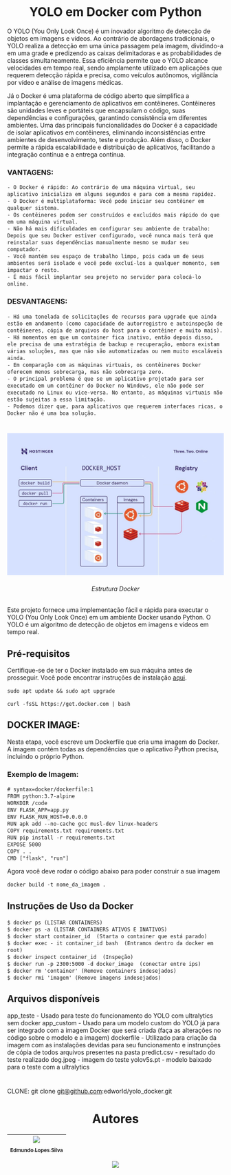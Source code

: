 <h1 align="center"> YOLO em Docker com Python </h1>

O YOLO (You Only Look Once) é um inovador algoritmo de detecção de objetos em imagens e vídeos. Ao contrário de abordagens tradicionais, o YOLO realiza a detecção em uma única passagem pela imagem, dividindo-a em uma grade e predizendo as caixas delimitadoras e as probabilidades de classes simultaneamente. Essa eficiência permite que o YOLO alcance velocidades em tempo real, sendo amplamente utilizado em aplicações que requerem detecção rápida e precisa, como veículos autônomos, vigilância por vídeo e análise de imagens médicas.

Já o Docker é uma plataforma de código aberto que simplifica a implantação e gerenciamento de aplicativos em contêineres. Contêineres são unidades leves e portáteis que encapsulam o código, suas dependências e configurações, garantindo consistência em diferentes ambientes. Uma das principais funcionalidades do Docker é a capacidade de isolar aplicativos em contêineres, eliminando inconsistências entre ambientes de desenvolvimento, teste e produção. Além disso, o Docker permite a rápida escalabilidade e distribuição de aplicativos, facilitando a integração contínua e a entrega contínua.

### VANTAGENS:
	
	- O Docker é rápido: Ao contrário de uma máquina virtual, seu aplicativo inicializa em alguns segundos e para com a mesma rapidez.
	- O Docker é multiplataforma: Você pode iniciar seu contêiner em qualquer sistema.
	- Os contêineres podem ser construídos e excluídos mais rápido do que em uma máquina virtual.
	- Não há mais dificuldades em configurar seu ambiente de trabalho: Depois que seu Docker estiver configurado, você nunca mais terá que reinstalar suas dependências manualmente mesmo se mudar seu computador.
	- Você mantém seu espaço de trabalho limpo, pois cada um de seus ambientes será isolado e você pode excluí-los a qualquer momento, sem impactar o resto.
	- É mais fácil implantar seu projeto no servidor para colocá-lo online.

### DESVANTAGENS:
	
	- Há uma tonelada de solicitações de recursos para upgrade que ainda estão em andamento (como capacidade de autorregistro e autoinspeção de contêineres, cópia de arquivos do host para o contêiner e muito mais).
	- Há momentos em que um container fica inativo, então depois disso, ele precisa de uma estratégia de backup e recuperação, embora existam várias soluções, mas que não são automatizadas ou nem muito escaláveis ainda.
	- Em comparação com as máquinas virtuais, os contêineres Docker oferecem menos sobrecarga, mas não sobrecarga zero.
	- O principal problema é que se um aplicativo projetado para ser executado em um contêiner do Docker no Windows, ele não pode ser executado no Linux ou vice-versa. No entanto, as máquinas virtuais não estão sujeitas a essa limitação.
	- Podemos dizer que, para aplicativos que requerem interfaces ricas, o Docker não é uma boa solução.

<h1 align="center">  </h1>
<p align="center">
<img width="900", img src="https://github.com/edworId/yolo_docker/blob/main/Estrutura%20Docker.jpeg"/>
</p>

<h6 align="center"> Estrutura Docker </h6>

Este projeto fornece uma implementação fácil e rápida para executar o YOLO (You Only Look Once) em um ambiente Docker usando Python. O YOLO é um algoritmo de detecção de objetos em imagens e vídeos em tempo real.

## Pré-requisitos

Certifique-se de ter o Docker instalado em sua máquina antes de prosseguir. Você pode encontrar instruções de instalação [aqui](https://docs.docker.com/get-docker/).

```
sudo apt update && sudo apt upgrade
```
```
curl -fsSL https://get.docker.com | bash
```

## DOCKER IMAGE: 
Nesta etapa, você escreve um Dockerfile que cria uma imagem do Docker. A imagem contém todas as dependências que o aplicativo Python precisa, incluindo o próprio Python.

### Exemplo de Imagem:

```
# syntax=docker/dockerfile:1
FROM python:3.7-alpine
WORKDIR /code
ENV FLASK_APP=app.py
ENV FLASK_RUN_HOST=0.0.0.0
RUN apk add --no-cache gcc musl-dev linux-headers
COPY requirements.txt requirements.txt
RUN pip install -r requirements.txt
EXPOSE 5000
COPY . .
CMD ["flask", "run"]
```

Agora você deve rodar o código abaixo para poder construir a sua imagem

```
docker build -t nome_da_imagem .
```

## Instruções de Uso da Docker

```
$ docker ps (LISTAR CONTAINERS)
$ docker ps -a (LISTAR CONTAINERS ATIVOS E INATIVOS)
$ docker start container_id  (Starta o container que está parado) 
$ docker exec - it container_id bash  (Entramos dentro da docker em root)
$ docker inspect container_id  (Inspeção)
$ docker run -p 2300:5000 -d docker_image  (conectar entre ips)
$ docker rm 'container' (Remove containers indesejados)
$ docker rmi 'imagem' (Remove imagens indesejados)
```



## Arquivos disponíveis

app_teste - Usado para teste do funcionamento do YOLO com ultralytics sem docker
app_custom - Usado para um modelo custom do YOLO já para ser integrado com a imagem Docker que será criada (faça as alterações no código sobre o modelo e a imagem)
dockerfile - Utilizado para criação da imagem com as instalações devidas para seu funcionamento e instrunções de cópia de todos arquivos presentes na pasta
predict.csv - resultado do teste realizado
dog.jpeg - imagem do teste
yolov5s.pt - modelo baixado para o teste com a ultralytics 

    
<h1 align="center">  </h1>

CLONE: git clone git@github.com:edworId/yolo_docker.git

<h1 align="center"> Autores </h1>

| [<img src="https://avatars.githubusercontent.com/u/110691832?s=400&u=e671447386d38975c165bff78b715ea80549c069&v=4" width=115><br><sub>Edmundo Lopes Silva</sub>](https://github.com/edworId) |  
| :---: |

<p align="center">
<img src="https://img.shields.io/badge/Python-14354C?style=for-the-badge&logo=python&logoColor=white"/>
</p>
